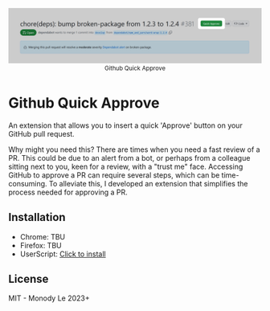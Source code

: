 <p align="center">
	<img src="assets/preview.png" alt="screenshot example">
	<br />
	<sup>Github Quick Approve</sup>
</p>

# Github Quick Approve 

An extension that allows you to insert a quick 'Approve' button on your GitHub pull request.

Why might you need this? There are times when you need a fast review of a PR. This could be due to an alert from a bot, or perhaps from a colleague sitting next to you, keen for a review, with a "trust me" face. Accessing GitHub to approve a PR can require several steps, which can be time-consuming. To alleviate this, I developed an extension that simplifies the process needed for approving a PR.

## Installation

- Chrome: TBU
- Firefox: TBU
- UserScript: [Click to install](https://raw.githubusercontent.com/monodyle/github-quick-approve/main/GithubQuickApprove.user.js)

## License

MIT - Monody Le 2023+
